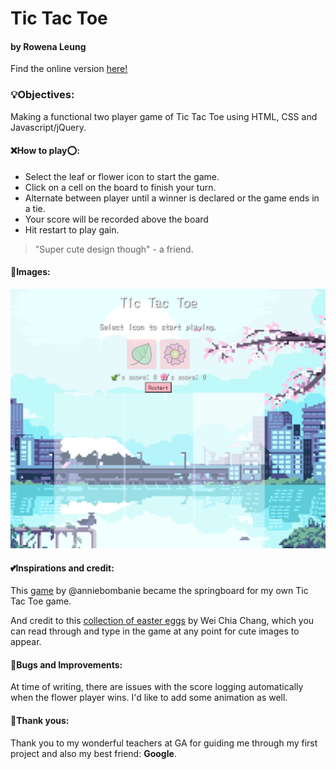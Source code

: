 # Tic Tac Toe

#### by Rowena Leung

Find the online version [here!](https://roweeena.github.io/ga-project0/)

### 💡Objectives:

Making a functional two player game of Tic Tac Toe using HTML, CSS and Javascript/jQuery.

#### ❌How to play⭕️:

- Select the leaf or flower icon to start the game.
- Click on a cell on the board to finish your turn.
- Alternate between player until a winner is declared or the game ends in a tie.
- Your score will be recorded above the board
- Hit restart to play gain.

> "Super cute design though" - a friend.

#### 📸Images:

![Screenshot of empty board](https://github.com/roweeena/ga-project0/blob/83dab37fbadd523b218bb5822f7ad8241b369be2/css/img/Screen%20Shot%202021-07-09%20at%209.49.29%20am.png)

#### 💕Inspirations and credit:
This [game](https://codepen.io/anniebombanie/pen/NWNEGXZ?editors=0010) by @anniebombanie became the springboard for my own Tic Tac Toe game.

And credit to this [collection of easter eggs](https://github.com/WeiChiaChang/easter-egg-collection) by Wei Chia Chang, which you can read through and type in the game at any point for cute images to appear.

#### 🐜Bugs and Improvements:

At time of writing, there are issues with the score logging automatically when the flower player wins. I'd like to add some animation as well.

#### 🤗Thank yous:

Thank you to my wonderful teachers at GA for guiding me through my first project and also my best friend: **Google**.
